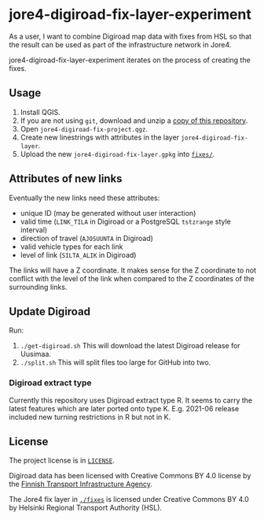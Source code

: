 # jore4-digiroad-fix-layer-experiment

As a user, I want to combine Digiroad map data with fixes from HSL so that the result can be used as part of the infrastructure network in Jore4.

jore4-digiroad-fix-layer-experiment iterates on the process of creating the fixes.

## Usage

1. Install QGIS.
1. If you are not using `git`, download and unzip a [copy of this repository](https://github.com/HSLdevcom/jore4-digiroad-fix-layer-experiment/archive/refs/heads/main.zip).
1. Open `jore4-digiroad-fix-project.qgz`.
1. Create new linestrings with attributes in the layer `jore4-digiroad-fix-layer`.
1. Upload the new `jore4-digiroad-fix-layer.gpkg` into [`fixes/`](./fixes).

## Attributes of new links

Eventually the new links need these attributes:

- unique ID (may be generated without user interaction)
- valid time (`LINK_TILA` in Digiroad or a PostgreSQL `tstzrange` style interval)
- direction of travel (`AJOSUUNTA` in Digiroad)
- valid vehicle types for each link
- level of link (`SILTA_ALIK` in Digiroad)

The links will have a Z coordinate.
It makes sense for the Z coordinate to not conflict with the level of the link when compared to the Z coordinates of the surrounding links.

## Update Digiroad

Run:

1. `./get-digiroad.sh`
   This will download the latest Digiroad release for Uusimaa.
1. `./split.sh`
   This will split files too large for GitHub into two.

### Digiroad extract type

Currently this repository uses Digiroad extract type R.
It seems to carry the latest features which are later ported onto type K.
E.g. 2021-06 release included new turning restrictions in R but not in K.

## License

The project license is in [`LICENSE`](./LICENSE).

Digiroad data has been licensed with Creative Commons BY 4.0 license by the [Finnish Transport Infrastructure Agency](https://vayla.fi/en/transport-network/data/digiroad/data).

The Jore4 fix layer in [`./fixes`](./fixes) is licensed under Creative Commons BY 4.0 by Helsinki Regional Transport Authority (HSL).

